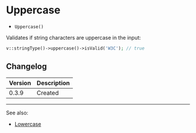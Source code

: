 # Uppercase

- `Uppercase()`

Validates if string characters are uppercase in the input:

```php
v::stringType()->uppercase()->isValid('W3C'); // true
```

## Changelog

Version | Description
--------|-------------
  0.3.9 | Created

***
See also:

- [Lowercase](Lowercase.md)
